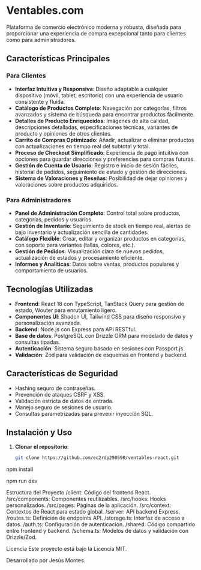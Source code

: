 # Ventables.com

Plataforma de comercio electrónico moderna y robusta, diseñada para proporcionar una experiencia de compra excepcional tanto para clientes como para administradores.

## Características Principales

### Para Clientes
- **Interfaz Intuitiva y Responsiva**: Diseño adaptable a cualquier dispositivo (móvil, tablet, escritorio) con una experiencia de usuario consistente y fluida.
- **Catálogo de Productos Completo**: Navegación por categorías, filtros avanzados y sistema de búsqueda para encontrar productos fácilmente.
- **Detalles de Producto Enriquecidos**: Imágenes de alta calidad, descripciones detalladas, especificaciones técnicas, variantes de producto y opiniones de otros clientes.
- **Carrito de Compras Optimizado**: Añadir, actualizar o eliminar productos con actualizaciones en tiempo real del subtotal y total.
- **Proceso de Checkout Simplificado**: Experiencia de pago intuitiva con opciones para guardar direcciones y preferencias para compras futuras.
- **Gestión de Cuenta de Usuario**: Registro e inicio de sesión fáciles, historial de pedidos, seguimiento de estado y gestión de direcciones.
- **Sistema de Valoraciones y Reseñas**: Posibilidad de dejar opiniones y valoraciones sobre productos adquiridos.

### Para Administradores
- **Panel de Administración Completo**: Control total sobre productos, categorías, pedidos y usuarios.
- **Gestión de Inventario**: Seguimiento de stock en tiempo real, alertas de bajo inventario y actualización sencilla de cantidades.
- **Catálogo Flexible**: Crear, editar y organizar productos en categorías, con soporte para variantes (tallas, colores, etc.).
- **Gestión de Pedidos**: Visualización clara de nuevos pedidos, actualización de estados y procesamiento eficiente.
- **Informes y Analíticas**: Datos sobre ventas, productos populares y comportamiento de usuarios.

## Tecnologías Utilizadas
- **Frontend**: React 18 con TypeScript, TanStack Query para gestión de estado, Wouter para enrutamiento ligero.
- **Componentes UI**: Shadcn UI, Tailwind CSS para diseño responsivo y personalización avanzada.
- **Backend**: Node.js con Express para API RESTful.
- **Base de datos**: PostgreSQL con Drizzle ORM para modelado de datos y consultas tipadas.
- **Autenticación**: Sistema seguro basado en sesiones con Passport.js.
- **Validación**: Zod para validación de esquemas en frontend y backend.

## Características de Seguridad
- Hashing seguro de contraseñas.
- Prevención de ataques CSRF y XSS.
- Validación estricta de datos de entrada.
- Manejo seguro de sesiones de usuario.
- Consultas parametrizadas para prevenir inyección SQL.

## Instalación y Uso
1. **Clonar el repositorio**:
   ```bash
   git clone https://github.com/ec2rdp290590/ventables-react.git

npm install

npm run dev

Estructura del Proyecto
/client: Código del frontend React.
/src/components: Componentes reutilizables.
/src/hooks: Hooks personalizados.
/src/pages: Páginas de la aplicación.
/src/context: Contextos de React para estado global.
/server: API backend Express.
/routes.ts: Definición de endpoints API.
/storage.ts: Interfaz de acceso a datos.
/auth.ts: Configuración de autenticación.
/shared: Código compartido entre frontend y backend.
/schema.ts: Modelos de datos y validación con Drizzle/Zod.

Licencia
Este proyecto está bajo la Licencia MIT.

Desarrollado por Jesús Montes.

